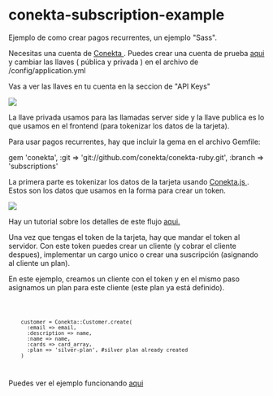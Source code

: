 conekta-subscription-example
============================

Ejemplo de como crear pagos recurrentes, un ejemplo "Sass".

Necesitas una cuenta de <a href="http://conekta.io/"> Conekta </a>. Puedes crear una cuenta de prueba <a href="https://admin.conekta.io/users/sign_up"> aqui</a> y cambiar las llaves ( pública y privada ) en el archivo de /config/application.yml

Vas a ver las llaves en tu cuenta en la seccion de "API Keys"

<img src="https://s3.amazonaws.com/conekta/ejemplos/api_keys.png" />

La llave privada usamos para las llamadas server side y la llave publica es lo que usamos en el frontend (para tokenizar los datos de la tarjeta).

Para usar pagos recurrentes, hay que incluir la gema en el archivo Gemfile:

gem 'conekta', :git => 'git://github.com/conekta/conekta-ruby.git',  :branch => 'subscriptions'

La primera parte es tokenizar los datos de la tarjeta usando <a href="https://conektaapi.s3.amazonaws.com/v0.3.0/js/conekta.js"> Conekta.js </a>. Estos son los datos que usamos en la forma para crear un token. 

<img src="https://s3.amazonaws.com/conekta/images/form.png" />

Hay un tutorial sobre los detalles de este flujo <a href="https://admin.conekta.io/es/docs/suscripciones"> aqui.</a>

Una vez que tengas el token de la tarjeta, hay que mandar el token al servidor. Con este token puedes crear un cliente (y cobrar el cliente despues), implementar un cargo unico o crear una suscripción (asignando al cliente un plan). 

En este ejemplo, creamos un cliente con el token y en el mismo paso asignamos un plan para este cliente (este plan ya está definido).

<code>

        customer = Conekta::Customer.create(
          :email => email,
          :description => name,
          :name => name,
          :cards => card_array,
          :plan => 'silver-plan', #silver plan already created
        )

</code>


Puedes ver el ejemplo funcionando <a href="http://pagos-recurrentes.herokuapp.com/"> aqui </a>


